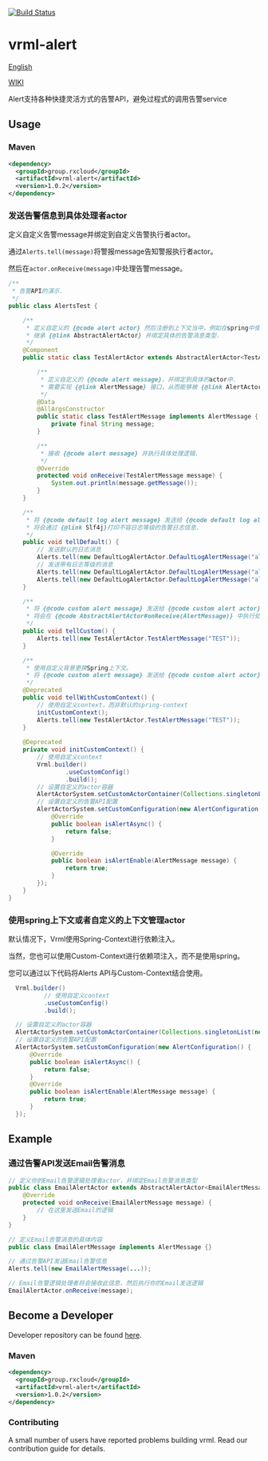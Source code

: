 [![Build Status](https://travis-ci.org/vavr-io/vavr-gson.svg?branch=master)](https://travis-ci.org/vavr-io/vavr-gson)

# vrml-alert

[English](./README.md) 

[WIKI](./WIKI.md)

Alert支持各种快捷灵活方式的告警API，避免过程式的调用告警service

## Usage

### Maven

```xml
<dependency>
  <groupId>group.rxcloud</groupId>
  <artifactId>vrml-alert</artifactId>
  <version>1.0.2</version>
</dependency>
```

### 发送告警信息到具体处理者actor

定义自定义告警message并绑定到自定义告警执行者actor。

通过`Alerts.tell(message)`将警报message告知警报执行者actor。

然后在`actor.onReceive(message)`中处理告警message。

```java
/**
 * 告警API的演示.
 */
public class AlertsTest {

    /**
     * 定义自定义的 {@code alert actor} 然后注册到上下文当中，例如在spring中使用 {@link Component} 的方式.
     * 继承 {@link AbstractAlertActor} 并绑定具体的告警消息类型.
     */
    @Component
    public static class TestAlertActor extends AbstractAlertActor<TestAlertActor.TestAlertMessage> {

        /**
         * 定义自定义的 {@code alert message}，并绑定到具体的actor中.
         * 需要实现 {@link AlertMessage} 接口，从而能够被 {@link AlertActorSystem} 接收.
         */
        @Data
        @AllArgsConstructor
        public static class TestAlertMessage implements AlertMessage {
            private final String message;
        }

        /**
         * 接收 {@code alert message} 并执行具体处理逻辑.
         */
        @Override
        protected void onReceive(TestAlertMessage message) {
            System.out.println(message.getMessage());
        }
    }

    /**
     * 将 {@code default log alert message} 发送给 {@code default log alert actor}.
     * 将会通过 {@link Slf4j}打印不容日志等级的告警日志信息.
     */
    public void tellDefault() {
        // 发送默认的日志消息
        Alerts.tell(new DefaultLogAlertActor.DefaultLogAlertMessage("alert with error level"));
        // 发送带有日志等级的消息
        Alerts.tell(new DefaultLogAlertActor.DefaultLogAlertMessage("alert with error level", DefaultLogAlertActor.AlertsLogLevelType.ERROR));
        Alerts.tell(new DefaultLogAlertActor.DefaultLogAlertMessage("alert with warn level", DefaultLogAlertActor.AlertsLogLevelType.WARN));
    }

    /**
     * 将 {@code custom alert message} 发送给 {@code custom alert actor}.
     * 将会在 {@code AbstractAlertActor#onReceive(AlertMessage)} 中执行处理逻辑
     */
    public void tellCustom() {
        Alerts.tell(new TestAlertActor.TestAlertMessage("TEST"));
    }

    /**
     * 使用自定义背景更换Spring上下文。 
     * 将 {@code custom alert message} 发送给 {@code custom alert actor}.
     */
    @Deprecated
    public void tellWithCustomContext() {
        // 使用自定义context，而非默认的spring-context
        initCustomContext();
        Alerts.tell(new TestAlertActor.TestAlertMessage("TEST"));
    }
    
    @Deprecated
    private void initCustomContext() {
        // 使用自定义context
        Vrml.builder()
                .useCustomConfig()
                .build();
        // 设置自定义的actor容器
        AlertActorSystem.setCustomActorContainer(Collections.singletonList(new TestAlertActor()));
        // 设置自定义的告警API配置
        AlertActorSystem.setCustomConfiguration(new AlertConfiguration() {
            @Override
            public boolean isAlertAsync() {
                return false;
            }

            @Override
            public boolean isAlertEnable(AlertMessage message) {
                return true;
            }
        });
    }
}
```

### 使用spring上下文或者自定义的上下文管理actor

默认情况下，Vrml使用Spring-Context进行依赖注入。
 
当然，您也可以使用Custom-Context进行依赖项注入，而不是使用spring。

您可以通过以下代码将Alerts API与Custom-Context结合使用。

```java
  Vrml.builder()
          // 使用自定义context
          .useCustomConfig()
          .build();

  // 设置自定义的actor容器
  AlertActorSystem.setCustomActorContainer(Collections.singletonList(new TestAlertActor()));
  // 设置自定义的告警API配置
  AlertActorSystem.setCustomConfiguration(new AlertConfiguration() {
      @Override
      public boolean isAlertAsync() {
          return false;
      }
      @Override
      public boolean isAlertEnable(AlertMessage message) {
          return true;
      }
  });
```

## Example

### 通过告警API发送Email告警消息

```java
// 定义你的Email告警逻辑处理者actor，并绑定Email告警消息类型
public class EmailAlertActor extends AbstractAlertActor<EmailAlertMessage> {
    @Override
    protected void onReceive(EmailAlertMessage message) {
        // 在这里发送Email的逻辑
    }
}

// 定义Email告警消息的具体内容
public class EmailAlertMessage implements AlertMessage {}

// 通过告警API发送Email告警信息
Alerts.tell(new EmailAlertMessage(...));

// Email告警逻辑处理者将会接收此信息，然后执行你的Email发送逻辑
EmailAlertActor.onReceive(message);
```

## Become a Developer

Developer repository can be found [here](https://github.com/kevinten10/vrml/tree/develop/vrml-alert).

### Maven

```xml
<dependency>
  <groupId>group.rxcloud</groupId>
  <artifactId>vrml-alert</artifactId>
  <version>1.0.2</version>
</dependency>
```

### Contributing

A small number of users have reported problems building vrml. Read our contribution guide for details.